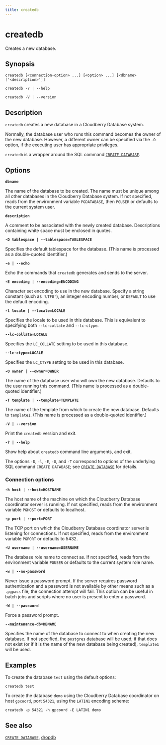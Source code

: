 ```yaml
---
title: createdb
---
```


# createdb

Creates a new database.

## Synopsis

```shell
createdb [<connection-option> ...] [<option> ...] [<dbname> ['<description>']]

createdb -? | --help

createdb -V | --version
```

## Description

`createdb` creates a new database in a Cloudberry Database system.

Normally, the database user who runs this command becomes the owner of the new database. However, a different owner can be specified via the `-O` option, if the executing user has appropriate privileges.

`createdb` is a wrapper around the SQL command [`CREATE DATABASE`](/docs/sql-stmts/create-database.md).

## Options

**`dbname`**

The name of the database to be created. The name must be unique among all other databases in the Cloudberry Database system. If not specified, reads from the environment variable `PGDATABASE`, then `PGUSER` or defaults to the current system user.

**`description`**

A comment to be associated with the newly created database. Descriptions containing white space must be enclosed in quotes.

**`-D tablespace | --tablespace=TABLESPACE`**

Specifies the default tablespace for the database. (This name is processed as a double-quoted identifier.)

**`-e | --echo`**

Echo the commands that `createdb` generates and sends to the server.

**`-E encoding | --encoding=ENCODING`**

Character set encoding to use in the new database. Specify a string constant (such as `'UTF8'`), an integer encoding number, or `DEFAULT` to use the default encoding.

**`-l locale | --locale=LOCALE`**

Specifies the locale to be used in this database. This is equivalent to specifying both `--lc-collate` and `--lc-ctype`.

**`--lc-collate=LOCALE`**

Specifies the `LC_COLLATE` setting to be used in this database.

**`--lc-ctype=LOCALE`**

Specifies the `LC_CTYPE` setting to be used in this database.

**`-O owner | --owner=OWNER`**

The name of the database user who will own the new database. Defaults to the user running this command. (This name is processed as a double-quoted identifier.)

**`-T template | --template=TEMPLATE`**

The name of the template from which to create the new database. Defaults to `template1`. (This name is processed as a double-quoted identifier.)

**`-V | --version`**

Print the `createdb` version and exit.

**`-? | --help`**

Show help about `createdb` command line arguments, and exit.

The options `-D`, `-l`, `-E`, `-O`, and `-T` correspond to options of the underlying SQL command `CREATE DATABASE`; see [`CREATE DATABASE`](/docs/sql-stmts/create-database.md) for details.

### Connection options

**`-h host | --host=HOSTNAME`**

The host name of the machine on which the Cloudberry Database coordinator server is running. If not specified, reads from the environment variable `PGHOST` or defaults to localhost.

**`-p port | --port=PORT`**

The TCP port on which the Cloudberry Database coordinator server is listening for connections. If not specified, reads from the environment variable `PGPORT` or defaults to 5432.

**`-U username | --username=USERNAME`**

The database role name to connect as. If not specified, reads from the environment variable `PGUSER` or defaults to the current system role name.

**`-w | --no-password`**

Never issue a password prompt. If the server requires password authentication and a password is not available by other means such as a `.pgpass` file, the connection attempt will fail. This option can be useful in batch jobs and scripts where no user is present to enter a password.

**`-W | --password`**

Force a password prompt.

**`--maintenance-db=DBNAME`**

Specifies the name of the database to connect to when creating the new database. If not specified, the `postgres` database will be used; if that does not exist (or if it is the name of the new database being created), `template1` will be used.

## Examples

To create the database `test` using the default options:

```shell
createdb test
```

To create the database `demo` using the Cloudberry Database coordinator on host `gpcoord`, port `54321`, using the `LATIN1` encoding scheme:

```shell
createdb -p 54321 -h gpcoord -E LATIN1 demo
```

## See also

[`CREATE DATABASE`](/docs/sql-stmts/create-database.md), [dropdb](/docs/sys-utilities/dropdb.md)

